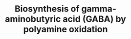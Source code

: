 ---
annotations:
- id: PW:0000412
  parent: classic metabolic pathway
  type: Pathway Ontology
  value: gamma-aminobutyric acid metabolic pathway
- id: PW:0000226
  parent: regulatory pathway
  type: Pathway Ontology
  value: putrescine metabolic pathway
- id: PW:0000214
  parent: regulatory pathway
  type: Pathway Ontology
  value: polyamine metabolic pathway
- id: PW:0000002
  parent: classic metabolic pathway
  type: Pathway Ontology
  value: classic metabolic pathway
- id: PW:0000437
  parent: classic metabolic pathway
  type: Pathway Ontology
  value: amino acid neurotransmitter metabolic pathway
authors:
- AlexanderPico
- Egonw
- DeSl
- Eweitz
description: In plants, polyamines are oxidatively deaminated by copper- and flavin-containing
  odixases (CuAO and PAO) leading to the generation of H2O2 and 4-aminobutanal (ABAL)
  which can be converted to 4-aminobutyric acid (GABA). A well known neurotransmitter
  in animals, GABA plays a role in stress response in plants.
last-edited: 2021-05-19
organisms:
- Arabidopsis thaliana
redirect_from:
- /index.php/Pathway:WP4232
- /instance/WP4232
- /instance/WP4232_r117230
revision: r117230
schema-jsonld:
- '@context': https://schema.org/
  '@id': https://wikipathways.github.io/pathways/WP4232.html
  '@type': Dataset
  creator:
    '@type': Organization
    name: WikiPathways
  description: In plants, polyamines are oxidatively deaminated by copper- and flavin-containing
    odixases (CuAO and PAO) leading to the generation of H2O2 and 4-aminobutanal (ABAL)
    which can be converted to 4-aminobutyric acid (GABA). A well known neurotransmitter
    in animals, GABA plays a role in stress response in plants.
  keywords:
  - ABAL
  - ALDH10A8
  - ALDH10A9
  - CuAO1
  - CuAO2
  - CuAO3
  - GABA
  - PAO2
  - PAO3
  - PAO4
  - Putrescine
  - Spermine
  - spermidine
  license: CC0
  name: Biosynthesis of gamma-aminobutyric acid (GABA) by polyamine oxidation
seo: CreativeWork
title: Biosynthesis of gamma-aminobutyric acid (GABA) by polyamine oxidation
wpid: WP4232
---